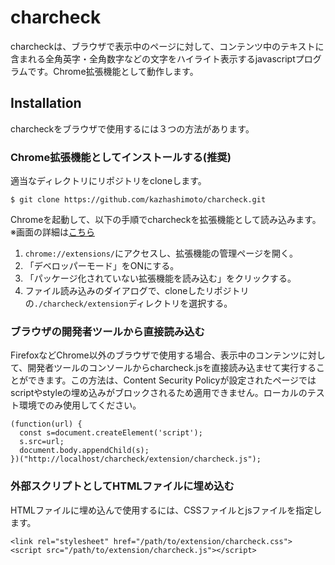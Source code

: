 # charcheck
charcheckは、ブラウザで表示中のページに対して、コンテンツ中のテキストに含まれる全角英字・全角数字などの文字をハイライト表示するjavascriptプログラムです。Chrome拡張機能として動作します。

## Installation
charcheckをブラウザで使用するには３つの方法があります。

### Chrome拡張機能としてインストールする(推奨)
適当なディレクトリにリポジトリをcloneします。
```
$ git clone https://github.com/kazhashimoto/charcheck.git
```

Chromeを起動して、以下の手順でcharcheckを拡張機能として読み込みます。※画面の詳細は[こちら](https://developer.chrome.com/docs/extensions/mv3/getstarted/)
1. ```chrome://extensions/```にアクセスし、拡張機能の管理ページを開く。
1. 「デベロッパーモード」をONにする。
1. 「パッケージ化されていない拡張機能を読み込む」をクリックする。
1. ファイル読み込みのダイアログで、cloneしたリポジトリの```./charcheck/extension```ディレクトリを選択する。

### ブラウザの開発者ツールから直接読み込む
FirefoxなどChrome以外のブラウザで使用する場合、表示中のコンテンツに対して、開発者ツールのコンソールからcharcheck.jsを直接読み込ませて実行することができます。この方法は、Content Security Policyが設定されたページではscriptやstyleの埋め込みがブロックされるため適用できません。ローカルのテスト環境でのみ使用してください。

```
(function(url) {
  const s=document.createElement('script');
  s.src=url;
  document.body.appendChild(s);
})("http://localhost/charcheck/extension/charcheck.js");
```

### 外部スクリプトとしてHTMLファイルに埋め込む
HTMLファイルに埋め込んで使用するには、CSSファイルとjsファイルを指定します。
```
<link rel="stylesheet" href="/path/to/extension/charcheck.css">
<script src="/path/to/extension/charcheck.js"></script>
```
